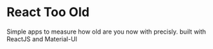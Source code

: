 # React Too Old

Simple apps to measure how old are you now with precisly. built with ReactJS and Material-UI